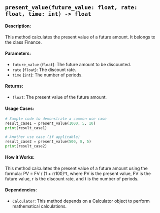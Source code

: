 ## `present_value(future_value: float, rate: float, time: int) -> float`

#### Description:
This method calculates the present value of a future amount. It belongs to the class Finance.

#### Parameters:
- `future_value` (`float`): The future amount to be discounted.
- `rate` (`float`): The discount rate.
- `time` (`int`): The number of periods.

#### Returns:
- `float`: The present value of the future amount.

#### Usage Cases:

```python
# Sample code to demonstrate a common use case
result_case1 = present_value(1000, 5, 10)
print(result_case1)

# Another use case (if applicable)
result_case2 = present_value(500, 8, 5)
print(result_case2)
```

#### How it Works:
This method calculates the present value of a future amount using the formula: PV = FV / (1 + r/100)^t, where PV is the present value, FV is the future value, r is the discount rate, and t is the number of periods.

#### Dependencies:
- `Calculator`: This method depends on a Calculator object to perform mathematical calculations.